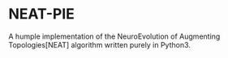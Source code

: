 # NEAT-PIE
A humple implementation of the NeuroEvolution of Augmenting Topologies[NEAT] algorithm written purely in Python3.
